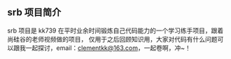 ## srb 项目简介
srb 项目是 kk739 在平时业余时间锻炼自己代码能力的一个学习练手项目，跟着尚硅谷的老师视频做的项目，
仅用于之后回顾知识用，大家对代码有什么问题可以跟我一起探讨，email：clementkk@163.com，一起卷啊，冲~！
